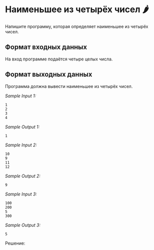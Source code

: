 # Наименьшее из четырёх чисел 🌶️

Напишите программу, которая определяет наименьшее из четырёх чисел.

## Формат входных данных
На вход программе подаётся четыре целых числа.

## Формат выходных данных
Программа должна вывести наименьшее из четырёх чисел.

*Sample Input 1:*
```
1
2
3
4
```

*Sample Output 1:*
```
1
```

*Sample Input 2:*
```
10
9
11
12
```

*Sample Output 2:*
```
9
```

*Sample Input 3:*
```
100
200
5
300
```

*Sample Output 3:*
```
5
```

Решение:
```python

```
